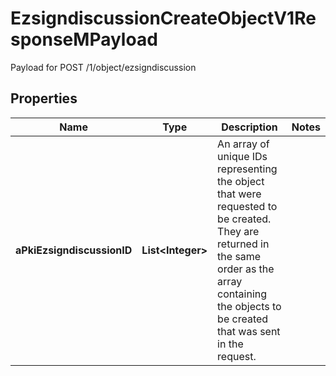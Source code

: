 

# EzsigndiscussionCreateObjectV1ResponseMPayload

Payload for POST /1/object/ezsigndiscussion

## Properties

| Name | Type | Description | Notes |
|------------ | ------------- | ------------- | -------------|
|**aPkiEzsigndiscussionID** | **List&lt;Integer&gt;** | An array of unique IDs representing the object that were requested to be created.  They are returned in the same order as the array containing the objects to be created that was sent in the request. |  |



